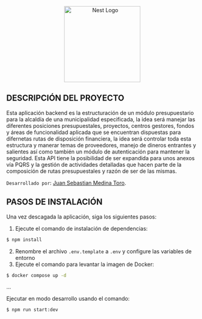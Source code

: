 <p align="center">
  <a href="http://nestjs.com/" target="blank"><img src="https://nestjs.com/img/logo-small.svg" width="200" alt="Nest Logo" /></a>
</p>

## DESCRIPCIÓN DEL PROYECTO ##
Esta aplicación backend es la estructuración de un módulo presupuestario para la alcaldía de una municipalidad especificada, la idea será manejar las diferentes posiciones presupuestales, proyectos, centros gestores, fondos y áreas de funcionalidad aplicada que se encuentran dispuestas para difernetas rutas de disposición financiera, la idea será controlar toda esta estructura y manerar temas de proveedores, manejo de dineros entrantes y salientes así como también un módulo de autenticación para mantener la seguridad. Esta API tiene la posibilidad de ser expandida para unos anexos vía PQRS y la gestión de actividades detalladas que hacen parte de la composición de rutas presupuestales y razón de ser de las mismas.

``Desarrollado por``: [Juan Sebastian Medina Toro](https://www.linkedin.com/in/juan-sebastian-medina-toro-887491249/).

## PASOS DE INSTALACIÓN ##
Una vez descagada la aplicación, siga los siguientes pasos:
1. Ejecute el comando de instalación de dependencias:
```bash
$ npm install
```
2. Renombre el archivo ``.env.template`` a ``.env`` y configure las variables de entorno
3. Ejecute el comando para levantar la imagen de Docker:
```bash
$ docker compose up -d
```

...

Ejecutar en modo desarrollo usando el comando:
```bash
$ npm run start:dev
```
